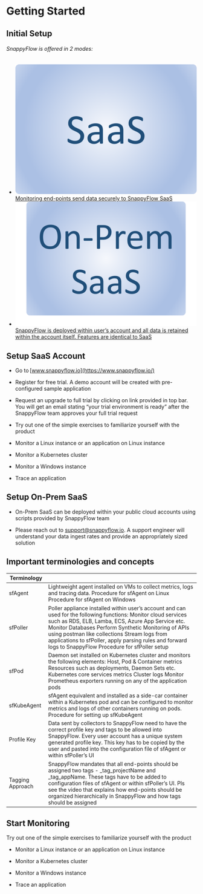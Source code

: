 # Getting Started
## Initial Setup
######  SnappyFlow is offered in 2 modes: 


<ul class="icon_list lang">
<li><a href="#header0"><img src="images/saas.png" /> <div>Monitoring end-points send data securely to SnappyFlow SaaS</div></a></li>
<li><a href="#header1"><img src="images/onpremsaas.png"/> <div>SnappyFlow is deployed within user’s account and all data is retained within the account itself. Features are identical to SaaS</div></a></li>
</ul>  


##  Setup SaaS Account 

- Go to [www.snappyflow.io](https://www.snappyflow.io/) 
- Register for free trial. A demo account will be created with pre-configured sample application 

- Request an upgrade to full trial by clicking on link provided in top bar. You will get an  email stating “your trial environment is ready” after the SnappyFlow  team approves your full trial request 
- Try out one of the simple exercises to familiarize yourself with the product 

- Monitor a Linux instance or an application on Linux instance 
- Monitor a Kubernetes cluster 
- Monitor a Windows instance 

- Trace an application 

##  Setup On-Prem SaaS 

-  On-Prem SaaS can be deployed within your public cloud accounts using scripts provided by SnappyFlow team 

- Please reach out to [support@snappyflow.io](mailto:support@snappyflow.io). A support engineer will understand your data ingest rates and provide an appropriately sized solution 

##  Important terminologies and concepts 

 

| Terminology      |                                                              |
| ---------------- | ------------------------------------------------------------ |
| sfAgent          | Lightweight agent installed on VMs to collect metrics, logs and tracing data.  Procedure for sfAgent on Linux  Procedure for sfAgent on Windows |
| sfPoller         | Poller appliance installed within user’s account and can used for the following functions: Monitor cloud services such as RDS, ELB, Lamba, ECS, Azure App Service etc. Monitor Databases Perform Synthetic Monitoring of APIs using postman like collections Stream logs from applications to sfPoller, apply parsing rules and forward logs to SnappyFlow Procedure for sfPoller setup |
| sfPod            | Daemon set installed on Kubernetes cluster and monitors the following elements: Host, Pod & Container metrics Resources such as deployments, Daemon Sets etc. Kubernetes core services metrics Cluster logs Monitor Prometheus exporters running on any of the application pods |
| sfKubeAgent      | sfAgent equivalent and installed as a side-car container within a Kubernetes  pod and can be configured to monitor metrics and logs of other  containers running on pods. Procedure for setting up sfKubeAgent |
| Profile Key      | Data sent by collectors to SnappyFlow need to have the correct profile key and tags to be allowed into SnappyFlow. Every user account has a unique system generated profile key. This key has to be copied by the user and pasted into the configuration file of sfAgent or within sfPoller’s UI |
| Tagging Approach | SnappyFlow mandates that all end-points should be assigned two tags - _tag_projectName and _tag_appName. These tags have to be added to configuration files of sfAgent or within sfPoller’s UI.  Pls see the video that explains how end-points should be organized hierarchically in SnappyFlow and how tags should be assigned |

## Start Monitoring

Try out one of the simple exercises to familiarize yourself with the product 

- Monitor a Linux instance or an application on Linux instance 

- Monitor a Kubernetes cluster 
- Monitor a Windows instance 
- Trace an application 

 

 

 

 

 

 

 

 

 